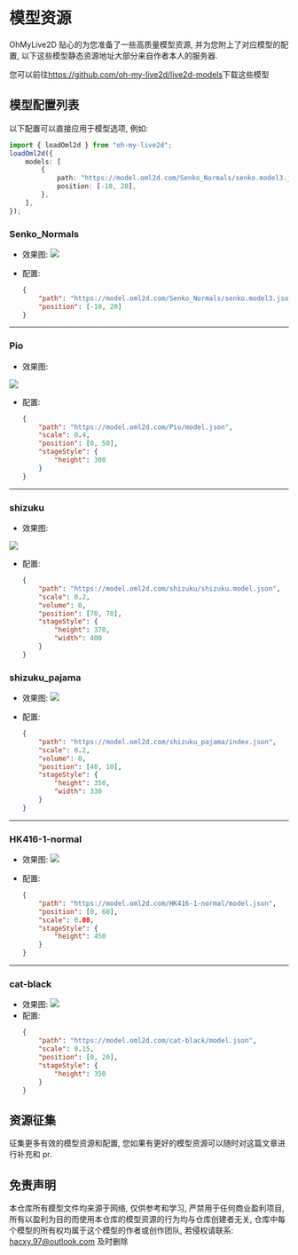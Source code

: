 # 模型资源

OhMyLive2D 贴心的为您准备了一些高质量模型资源, 并为您附上了对应模型的配置, 以下这些模型静态资源地址大部分来自作者本人的服务器.

您可以前往<https://github.com/oh-my-live2d/live2d-models>下载这些模型

## 模型配置列表

以下配置可以直接应用于模型选项, 例如:

```ts
import { loadOml2d } from "oh-my-live2d";
loadOml2d({
	models: [
		{
			path: "https://model.oml2d.com/Senko_Normals/senko.model3.json",
			position: [-10, 20],
		},
	],
});
```

### Senko_Normals

-   效果图:
    ![](https://loclink-1259720482.cos.ap-beijing.myqcloud.com/image/%E5%BD%95%E5%B1%8F2024-03-11%2023.51.51.gif)

-   配置:

    ```json
    {
    	"path": "https://model.oml2d.com/Senko_Normals/senko.model3.json",
    	"position": [-10, 20]
    }
    ```

---

### Pio

-   效果图:

![](https://loclink-1259720482.cos.ap-beijing.myqcloud.com/image/%E5%BD%95%E5%B1%8F2024-03-12%2000.17.00.gif)

-   配置:

    ```json
    {
    	"path": "https://model.oml2d.com/Pio/model.json",
    	"scale": 0.4,
    	"position": [0, 50],
    	"stageStyle": {
    		"height": 300
    	}
    }
    ```

---

### shizuku

-   效果图:

![](https://loclink-1259720482.cos.ap-beijing.myqcloud.com/image/%E5%BD%95%E5%B1%8F2024-03-21%2023.04.33.gif)

-   配置:

    ```json
    {
    	"path": "https://model.oml2d.com/shizuku/shizuku.model.json",
    	"scale": 0.2,
    	"volume": 0,
    	"position": [70, 70],
    	"stageStyle": {
    		"height": 370,
    		"width": 400
    	}
    }
    ```

### shizuku_pajama

-   效果图:
    ![](https://loclink-1259720482.cos.ap-beijing.myqcloud.com/image/%E5%BD%95%E5%B1%8F2024-03-21%2023.10.55.gif)
-   配置:

    ```json
    {
    	"path": "https://model.oml2d.com/shizuku_pajama/index.json",
    	"scale": 0.2,
    	"volume": 0,
    	"position": [40, 10],
    	"stageStyle": {
    		"height": 350,
    		"width": 330
    	}
    }
    ```

---

### HK416-1-normal

-   效果图:
    ![](https://loclink-1259720482.cos.ap-beijing.myqcloud.com/image/%E5%BD%95%E5%B1%8F2024-03-21%2023.18.31.gif)

-   配置:
    ```json
    {
    	"path": "https://model.oml2d.com/HK416-1-normal/model.json",
    	"position": [0, 60],
    	"scale": 0.08,
    	"stageStyle": {
    		"height": 450
    	}
    }
    ```

---

### cat-black

-   效果图:
    ![](https://loclink-1259720482.cos.ap-beijing.myqcloud.com/image/%E5%BD%95%E5%B1%8F2024-03-21%2023.29.51.gif)
-   配置:
    ```json
    {
    	"path": "https://model.oml2d.com/cat-black/model.json",
    	"scale": 0.15,
    	"position": [0, 20],
    	"stageStyle": {
    		"height": 350
    	}
    }
    ```

## 资源征集

征集更多有效的模型资源和配置, 您如果有更好的模型资源可以随时对这篇文章进行补充和 pr.

## 免责声明

本仓库所有模型文件均来源于网络, 仅供参考和学习, 严禁用于任何商业盈利项目, 所有以盈利为目的而使用本仓库的模型资源的行为均与仓库创建者无关, 仓库中每个模型的所有权均属于这个模型的作者或创作团队, 若侵权请联系: hacxy.97@outlook.com 及时删除
